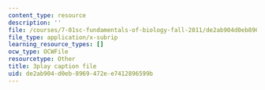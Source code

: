 ```yaml
---
content_type: resource
description: ''
file: /courses/7-01sc-fundamentals-of-biology-fall-2011/de2ab904d0eb8969472ee7412896599b_TnpCMgtDPgk.srt
file_type: application/x-subrip
learning_resource_types: []
ocw_type: OCWFile
resourcetype: Other
title: 3play caption file
uid: de2ab904-d0eb-8969-472e-e7412896599b
---
```

